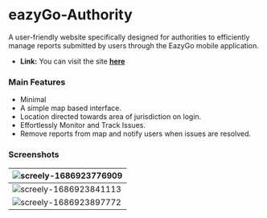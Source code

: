 # eazyGo-Authority

A user-friendly website specifically designed for authorities to efficiently manage reports submitted by users through the EazyGo mobile application.

- **Link:** You can visit the site **[here](https://eazygo-375211.web.app/#/)**

### Main Features

* Minimal 
* A simple map based interface.
* Location directed towards area of  jurisdiction on login.
* Effortlessly Monitor and Track Issues.
* Remove reports from map and notify users when issues are resolved.

### Screenshots
| ![screely-1686923776909](https://github.com/aswin-asokan/eazyGo_Auth/assets/86108610/3a7cb487-5c1d-4106-b0ed-5af24ab2c0de) |
| -------------------------------------------------------------------------------------------------------------------------- |
| ![screely-1686923841113](https://github.com/aswin-asokan/eazyGo_Auth/assets/86108610/d93ff3b8-fb4b-4836-8921-f727f8e494da) |
| ![screely-1686923897772](https://github.com/aswin-asokan/eazyGo_Auth/assets/86108610/87f866a5-2f45-4d78-92ef-8f15c2fe0ae5) |
